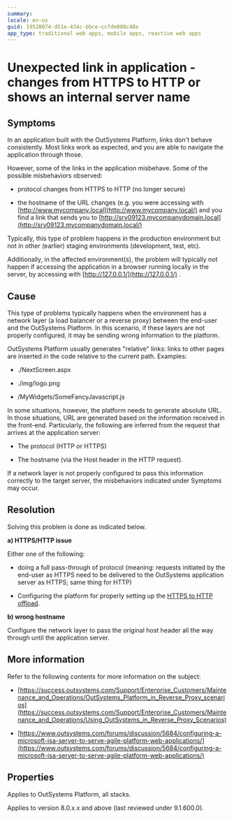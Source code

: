 ```yaml
---
summary: 
locale: en-us
guid: 19528074-d51e-434c-bbce-ccfde080c48e
app_type: traditional web apps, mobile apps, reactive web apps
---
```


# Unexpected link in application - changes from HTTPS to HTTP or shows an internal server name

## Symptoms

In an application built with the OutSystems Platform, links don't behave consistently. Most links work as expected, and you are able to navigate the application through those.

However, some of the links in the application misbehave. Some of the possible misbehaviors observed:

* protocol changes from HTTPS to HTTP (no longer secure)

* the hostname of the URL changes (e.g. you were accessing with [http://www.mycompany.local](http://www.mycompany.local/) and you find a link that sends you to [http://srv09123.mycompanydomain.local](http://srv09123.mycompanydomain.local/)

Typically, this type of problem happens in the production environment but not in other (earlier) staging environments (development, test, etc).

Additionally, in the affected environment(s), the problem will typically not happen if accessing the application in a browser running locally in the server, by accessing with [http://127.0.0.1/](http://127.0.0.1/) . 

## Cause

This type of problems typically happens when the environment has a network layer (a load balancer or a reverse proxy) between the end-user and the OutSystems Platform. In this scenario, if these layers are not properly configured, it may be sending wrong information to the platform.

OutSystems Platform usually generates "relative" links: links to other pages are inserted in the code relative to the current path. Examples:

* ./NextScreen.aspx

* ./img/logo.png

* /MyWidgets/SomeFancyJavascript.js

In some situations, however, the platform needs to generate absolute URL. In those situations, URL are generated based on the information received in the front-end. Particularly, the following are inferred from the request that arrives at the application server:

* The protocol (HTTP or HTTPS)

* The hostname (via the Host header in the HTTP request).

If a network layer is not properly configured to pass this information correctly to the target server, the misbehaviors indicated under Symptoms may occur.

## Resolution

Solving this problem is done as indicated below.

**a) HTTPS/HTTP issue**

Either one of the following:

* doing a full pass-through of protocol (meaning: requests initiated by the end-user as HTTPS need to be delivered to the OutSystems application server as HTTPS; same thing for HTTP)

* Configuring the platform for properly setting up the [HTTPS to HTTP offload](https://success.outsystems.com/Support/Enterprise_Customers/Maintenance_and_Operations/Using_OutSystems_in_Reverse_Proxy_Scenarios/03_OutSystems_configurations_in_reverse_proxy_scenarios#C_-_End-to-end_SSL_and_SSL_Offloading).

**b) wrong hostname**

Configure the network layer to pass the original host header all the way through until the application server.

## More information

Refer to the following contents for more information on the subject:

* [https://success.outsystems.com/Support/Enterprise_Customers/Maintenance_and_Operations/OutSystems_Platform_in_Reverse_Proxy_scenarios](https://success.outsystems.com/Support/Enterprise_Customers/Maintenance_and_Operations/Using_OutSystems_in_Reverse_Proxy_Scenarios)

* [https://www.outsystems.com/forums/discussion/5684/configuring-a-microsoft-isa-server-to-serve-agile-platform-web-applications/](https://www.outsystems.com/forums/discussion/5684/configuring-a-microsoft-isa-server-to-serve-agile-platform-web-applications/)

## Properties

Applies to OutSystems Platform, all stacks.

Applies to version 8.0.x.x and above (last reviewed under 9.1.600.0).

